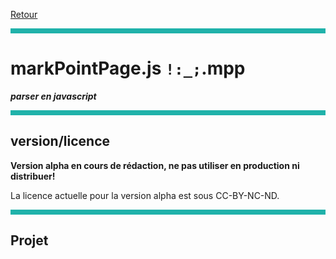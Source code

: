 <a name="return">[Retour](../)</a>
<br><hr style="height:8px; background-color:lightseagreen; border:0px">

# markPointPage.js `!:_;`.mpp  

***parser  en javascript***

<hr style="height:8px; background-color:lightseagreen; border:0px">

## version/licence

**Version alpha en cours de rédaction, ne pas utiliser en production ni distribuer!**

La licence actuelle pour la version alpha est sous CC-BY-NC-ND.  

<hr style="height:8px; background-color:lightseagreen; border:0px">

## Projet  
